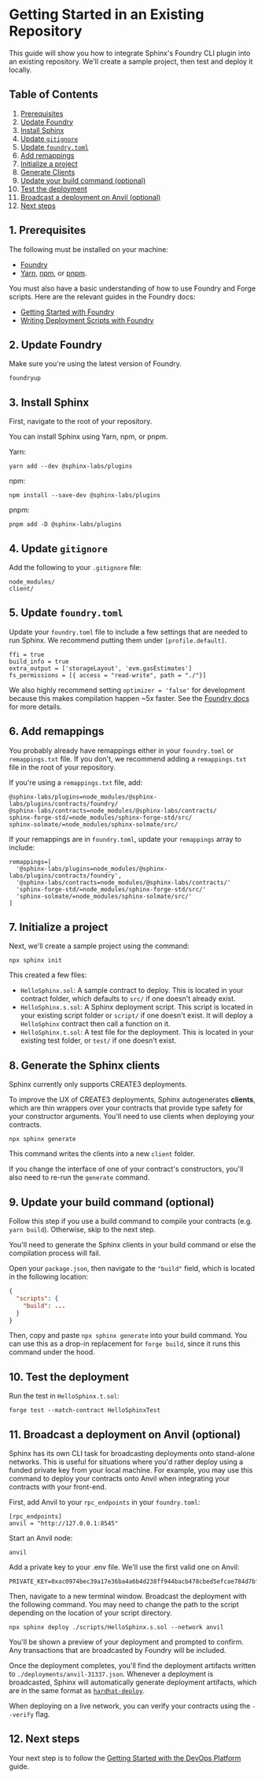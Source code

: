 # Getting Started in an Existing Repository

This guide will show you how to integrate Sphinx's Foundry CLI plugin into an existing repository. We'll create a sample project, then test and deploy it locally.

## Table of Contents

1. [Prerequisites](#1-prerequisites)
2. [Update Foundry](#2-update-foundry)
3. [Install Sphinx](#3-install-sphinx)
4. [Update `gitignore`](#4-update-gitignore)
5. [Update `foundry.toml`](#5-update-foundrytoml)
6. [Add remappings](#6-add-remappings)
7. [Initialize a project](#7-initialize-a-project)
8. [Generate Clients](#8-generate-clients)
9. [Update your build command (optional)](#9-update-your-build-command-optional)
10. [Test the deployment](#10-test-the-deployment)
11. [Broadcast a deployment on Anvil (optional)](#11-broadcast-a-deployment-on-anvil-optional)
12. [Next steps](#12-next-steps)

## 1. Prerequisites

The following must be installed on your machine:
- [Foundry](https://book.getfoundry.sh/getting-started/installation)
- [Yarn](https://classic.yarnpkg.com/lang/en/docs/install/), [npm](https://docs.npmjs.com/downloading-and-installing-node-js-and-npm), or [pnpm](https://pnpm.io/installation).

You must also have a basic understanding of how to use Foundry and Forge scripts. Here are the relevant guides in the Foundry docs:
* [Getting Started with Foundry](https://book.getfoundry.sh/getting-started/first-steps)
* [Writing Deployment Scripts with Foundry](https://book.getfoundry.sh/tutorials/solidity-scripting)

## 2. Update Foundry

Make sure you're using the latest version of Foundry.

```
foundryup
```

## 3. Install Sphinx

First, navigate to the root of your repository.

You can install Sphinx using Yarn, npm, or pnpm.

Yarn:
```
yarn add --dev @sphinx-labs/plugins
```

npm:
```
npm install --save-dev @sphinx-labs/plugins
```

pnpm:
```
pnpm add -D @sphinx-labs/plugins
```

## 4. Update `gitignore`

Add the following to your `.gitignore` file:
```
node_modules/
client/
```

## 5. Update `foundry.toml`

Update your `foundry.toml` file to include a few settings that are needed to run Sphinx. We recommend putting them under `[profile.default]`.

```
ffi = true
build_info = true
extra_output = ['storageLayout', 'evm.gasEstimates']
fs_permissions = [{ access = "read-write", path = "./"}]
```

We also highly recommend setting `optimizer = 'false'` for development because this makes compilation happen ~5x faster. See the [Foundry docs](https://book.getfoundry.sh/reference/forge/forge-build?highlight=optimizer#conditional-optimizer-usage) for more details.

## 6. Add remappings

You probably already have remappings either in your `foundry.toml` or `remappings.txt` file. If you don't, we recommend adding a `remappings.txt` file in the root of your repository.

If you're using a `remappings.txt` file, add:
```
@sphinx-labs/plugins=node_modules/@sphinx-labs/plugins/contracts/foundry/
@sphinx-labs/contracts=node_modules/@sphinx-labs/contracts/
sphinx-forge-std/=node_modules/sphinx-forge-std/src/
sphinx-solmate/=node_modules/sphinx-solmate/src/
```

If your remappings are in `foundry.toml`, update your `remappings` array to include:
```
remappings=[
  '@sphinx-labs/plugins=node_modules/@sphinx-labs/plugins/contracts/foundry',
  '@sphinx-labs/contracts=node_modules/@sphinx-labs/contracts/'
  'sphinx-forge-std/=node_modules/sphinx-forge-std/src/'
  'sphinx-solmate/=node_modules/sphinx-solmate/src/'
]
```

## 7. Initialize a project

Next, we'll create a sample project using the command:
```
npx sphinx init
```

This created a few files:
- `HelloSphinx.sol`: A sample contract to deploy. This is located in your contract folder, which defaults to `src/` if one doesn't already exist.
- `HelloSphinx.s.sol`: A Sphinx deployment script. This script is located in your existing script folder or `script/` if one doesn't exist. It will deploy a `HelloSphinx` contract then call a function on it.
- `HelloSphinx.t.sol`: A test file for the deployment. This is located in your existing test folder, or `test/` if one doesn't exist.

## 8. Generate the Sphinx clients

Sphinx currently only supports CREATE3 deployments.

To improve the UX of CREATE3 deployments, Sphinx autogenerates **clients**, which are thin wrappers over your contracts that provide type safety for your constructor arguments. You'll need to use clients when deploying your contracts.

```
npx sphinx generate
```

This command writes the clients into a new `client` folder.

If you change the interface of one of your contract's constructors, you'll also need to re-run the `generate` command.

## 9. Update your build command (optional)

Follow this step if you use a build command to compile your contracts (e.g. `yarn build`). Otherwise, skip to the next step.

You'll need to generate the Sphinx clients in your build command or else the compilation process will fail.

Open your `package.json`, then navigate to the `"build"` field, which is located in the following location:
```json
{
  "scripts": {
    "build": ...
  }
}
```

Then, copy and paste `npx sphinx generate` into your build command. You can use this as a drop-in replacement for `forge build`, since it runs this command under the hood.

## 10. Test the deployment

Run the test in `HelloSphinx.t.sol`:
```
forge test --match-contract HelloSphinxTest
```

## 11. Broadcast a deployment on Anvil (optional)

Sphinx has its own CLI task for broadcasting deployments onto stand-alone networks. This is useful for situations where you'd rather deploy using a funded private key from your local machine. For example, you may use this command to deploy your contracts onto Anvil when integrating your contracts with your front-end.

First, add Anvil to your `rpc_endpoints` in your `foundry.toml`:
```
[rpc_endpoints]
anvil = "http://127.0.0.1:8545"
```

Start an Anvil node:
```
anvil
```

Add a private key to your .env file. We'll use the first valid one on Anvil:
```
PRIVATE_KEY=0xac0974bec39a17e36ba4a6b4d238ff944bacb478cbed5efcae784d7bf4f2ff80
```

Then, navigate to a new terminal window. Broadcast the deployment with the following command. You may need to change the path to the script depending on the location of your script directory.

```
npx sphinx deploy ./scripts/HelloSphinx.s.sol --network anvil
```

You'll be shown a preview of your deployment and prompted to confirm. Any transactions that are broadcasted by Foundry will be included.

Once the deployment completes, you'll find the deployment artifacts written to `./deployments/anvil-31337.json`. Whenever a deployment is broadcasted, Sphinx will automatically generate deployment artifacts, which are in the same format as [`hardhat-deploy`](https://github.com/wighawag/hardhat-deploy).

When deploying on a live network, you can verify your contracts using the `--verify` flag.

## 12. Next steps

Your next step is to follow the [Getting Started with the DevOps Platform](https://github.com/sphinx-labs/sphinx/blob/develop/docs/ops-getting-started.md) guide.
